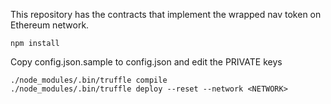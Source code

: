 This repository has the contracts that implement the wrapped nav token on Ethereum network.

    npm install

Copy config.json.sample to config.json and edit the PRIVATE keys

    ./node_modules/.bin/truffle compile
    ./node_modules/.bin/truffle deploy --reset --network <NETWORK>

